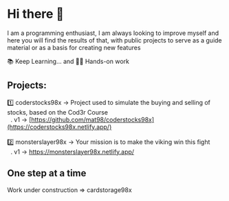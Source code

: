 # Hi there 👋

I am a programming enthusiast, I am always looking to improve myself and here you will find the results of that, with public projects to serve as a guide material or as a basis for creating new features

📚 Keep Learning... and 👷‍♂️ Hands-on work

## Projects:
1️⃣ coderstocks98x -> Project used to simulate the buying and selling of stocks, based on the Cod3r Course <br>
&nbsp; . v1 -> [https://github.com/mat98/coderstocks98x](https://coderstocks98x.netlify.app/)
<br>
<br>
2️⃣ monsterslayer98x -> Your mission is to make the viking win this fight <br>
&nbsp; . v1 -> https://monsterslayer98x.netlify.app/

## One step at a time
Work under construction => cardstorage98x

<!-- [![Top Langs](https://github-readme-stats.vercel.app/api/top-langs/?username=mat98)](https://https://github.com/mat98/mat98)
![Anurag's GitHub stats](https://github-readme-stats.vercel.app/api?username=mat98&count_private=true)
 -->
